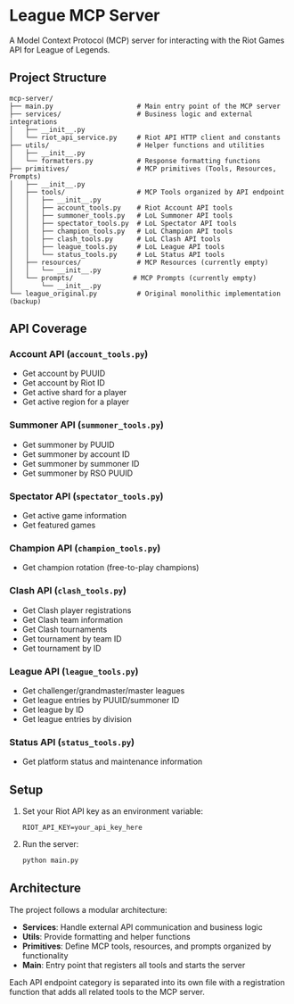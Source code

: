 # League MCP Server

A Model Context Protocol (MCP) server for interacting with the Riot Games API for League of Legends.

## Project Structure

```
mcp-server/
├── main.py                     # Main entry point of the MCP server
├── services/                   # Business logic and external integrations
│   ├── __init__.py
│   └── riot_api_service.py     # Riot API HTTP client and constants
├── utils/                      # Helper functions and utilities
│   ├── __init__.py
│   └── formatters.py           # Response formatting functions
├── primitives/                 # MCP primitives (Tools, Resources, Prompts)
│   ├── __init__.py
│   ├── tools/                  # MCP Tools organized by API endpoint
│   │   ├── __init__.py
│   │   ├── account_tools.py    # Riot Account API tools
│   │   ├── summoner_tools.py   # LoL Summoner API tools
│   │   ├── spectator_tools.py  # LoL Spectator API tools
│   │   ├── champion_tools.py   # LoL Champion API tools
│   │   ├── clash_tools.py      # LoL Clash API tools
│   │   ├── league_tools.py     # LoL League API tools
│   │   └── status_tools.py     # LoL Status API tools
│   ├── resources/              # MCP Resources (currently empty)
│   │   └── __init__.py
│   └── prompts/               # MCP Prompts (currently empty)
│       └── __init__.py
└── league_original.py          # Original monolithic implementation (backup)
```

## API Coverage

### Account API (`account_tools.py`)
- Get account by PUUID
- Get account by Riot ID
- Get active shard for a player
- Get active region for a player

### Summoner API (`summoner_tools.py`)
- Get summoner by PUUID
- Get summoner by account ID
- Get summoner by summoner ID
- Get summoner by RSO PUUID

### Spectator API (`spectator_tools.py`)
- Get active game information
- Get featured games

### Champion API (`champion_tools.py`)
- Get champion rotation (free-to-play champions)

### Clash API (`clash_tools.py`)
- Get Clash player registrations
- Get Clash team information
- Get Clash tournaments
- Get tournament by team ID
- Get tournament by ID

### League API (`league_tools.py`)
- Get challenger/grandmaster/master leagues
- Get league entries by PUUID/summoner ID
- Get league by ID
- Get league entries by division

### Status API (`status_tools.py`)
- Get platform status and maintenance information

## Setup

1. Set your Riot API key as an environment variable:
   ```
   RIOT_API_KEY=your_api_key_here
   ```

2. Run the server:
   ```bash
   python main.py
   ```

## Architecture

The project follows a modular architecture:

- **Services**: Handle external API communication and business logic
- **Utils**: Provide formatting and helper functions
- **Primitives**: Define MCP tools, resources, and prompts organized by functionality
- **Main**: Entry point that registers all tools and starts the server

Each API endpoint category is separated into its own file with a registration function that adds all related tools to the MCP server. 